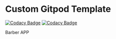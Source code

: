 # Custom Gitpod Template

[![Codacy Badge](https://api.codacy.com/project/badge/Grade/1b7bd76f0b1c4661a603624eeb0f81a4)](https://app.codacy.com/manual/kallyasmedia/barberapp?utm_source=github.com&utm_medium=referral&utm_content=kallyas/barberapp&utm_campaign=Badge_Grade_Dashboard)
[![Codacy Badge](https://api.codacy.com/project/badge/Grade/4b4de99cb54f4fd890032eed7b4bd6f2)](https://app.codacy.com/manual/kallyasmedia/barberapp?utm_source=github.com&utm_medium=referral&utm_content=kallyas/barberapp&utm_campaign=Badge_Grade_Dashboard)

Barber APP
